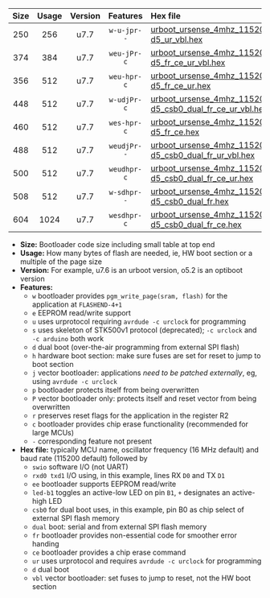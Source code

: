 |Size|Usage|Version|Features|Hex file|
|:-:|:-:|:-:|:-:|:--|
|250|256|u7.7|`w-u-jpr--`|[urboot_ursense_4mhz_115200bps_swio_rxd0_txd1_led-d5_ur_vbl.hex](https://raw.githubusercontent.com/stefanrueger/urboot.hex/main/boards/ursense/fcpu_4mhz/115200_bps/urboot_ursense_4mhz_115200bps_swio_rxd0_txd1_led-d5_ur_vbl.hex)|
|374|384|u7.7|`weu-jPr-c`|[urboot_ursense_4mhz_115200bps_swio_rxd0_txd1_ee_led-d5_fr_ce_ur_vbl.hex](https://raw.githubusercontent.com/stefanrueger/urboot.hex/main/boards/ursense/fcpu_4mhz/115200_bps/urboot_ursense_4mhz_115200bps_swio_rxd0_txd1_ee_led-d5_fr_ce_ur_vbl.hex)|
|356|512|u7.7|`weu-hpr-c`|[urboot_ursense_4mhz_115200bps_swio_rxd0_txd1_ee_led-d5_fr_ce_ur.hex](https://raw.githubusercontent.com/stefanrueger/urboot.hex/main/boards/ursense/fcpu_4mhz/115200_bps/urboot_ursense_4mhz_115200bps_swio_rxd0_txd1_ee_led-d5_fr_ce_ur.hex)|
|448|512|u7.7|`w-udjPr-c`|[urboot_ursense_4mhz_115200bps_swio_rxd0_txd1_led-d5_csb0_dual_fr_ce_ur_vbl.hex](https://raw.githubusercontent.com/stefanrueger/urboot.hex/main/boards/ursense/fcpu_4mhz/115200_bps/urboot_ursense_4mhz_115200bps_swio_rxd0_txd1_led-d5_csb0_dual_fr_ce_ur_vbl.hex)|
|460|512|u7.7|`wes-hpr-c`|[urboot_ursense_4mhz_115200bps_swio_rxd0_txd1_ee_led-d5_fr_ce.hex](https://raw.githubusercontent.com/stefanrueger/urboot.hex/main/boards/ursense/fcpu_4mhz/115200_bps/urboot_ursense_4mhz_115200bps_swio_rxd0_txd1_ee_led-d5_fr_ce.hex)|
|488|512|u7.7|`weudjPr--`|[urboot_ursense_4mhz_115200bps_swio_rxd0_txd1_ee_led-d5_csb0_dual_fr_ur_vbl.hex](https://raw.githubusercontent.com/stefanrueger/urboot.hex/main/boards/ursense/fcpu_4mhz/115200_bps/urboot_ursense_4mhz_115200bps_swio_rxd0_txd1_ee_led-d5_csb0_dual_fr_ur_vbl.hex)|
|500|512|u7.7|`weudhpr-c`|[urboot_ursense_4mhz_115200bps_swio_rxd0_txd1_ee_led-d5_csb0_dual_fr_ce_ur.hex](https://raw.githubusercontent.com/stefanrueger/urboot.hex/main/boards/ursense/fcpu_4mhz/115200_bps/urboot_ursense_4mhz_115200bps_swio_rxd0_txd1_ee_led-d5_csb0_dual_fr_ce_ur.hex)|
|508|512|u7.7|`w-sdhpr--`|[urboot_ursense_4mhz_115200bps_swio_rxd0_txd1_led-d5_csb0_dual_fr.hex](https://raw.githubusercontent.com/stefanrueger/urboot.hex/main/boards/ursense/fcpu_4mhz/115200_bps/urboot_ursense_4mhz_115200bps_swio_rxd0_txd1_led-d5_csb0_dual_fr.hex)|
|604|1024|u7.7|`wesdhpr-c`|[urboot_ursense_4mhz_115200bps_swio_rxd0_txd1_ee_led-d5_csb0_dual_fr_ce.hex](https://raw.githubusercontent.com/stefanrueger/urboot.hex/main/boards/ursense/fcpu_4mhz/115200_bps/urboot_ursense_4mhz_115200bps_swio_rxd0_txd1_ee_led-d5_csb0_dual_fr_ce.hex)|

- **Size:** Bootloader code size including small table at top end
- **Usage:** How many bytes of flash are needed, ie, HW boot section or a multiple of the page size
- **Version:** For example, u7.6 is an urboot version, o5.2 is an optiboot version
- **Features:**
  + `w` bootloader provides `pgm_write_page(sram, flash)` for the application at `FLASHEND-4+1`
  + `e` EEPROM read/write support
  + `u` uses urprotocol requiring `avrdude -c urclock` for programming
  + `s` uses skeleton of STK500v1 protocol (deprecated); `-c urclock` and `-c arduino` both work
  + `d` dual boot (over-the-air programming from external SPI flash)
  + `h` hardware boot section: make sure fuses are set for reset to jump to boot section
  + `j` vector bootloader: applications *need to be patched externally*, eg, using `avrdude -c urclock`
  + `p` bootloader protects itself from being overwritten
  + `P` vector bootloader only: protects itself and reset vector from being overwritten
  + `r` preserves reset flags for the application in the register R2
  + `c` bootloader provides chip erase functionality (recommended for large MCUs)
  + `-` corresponding feature not present
- **Hex file:** typically MCU name, oscillator frequency (16 MHz default) and baud rate (115200 default) followed by
  + `swio` software I/O (not UART)
  + `rxd0 txd1` I/O using, in this example, lines RX `D0` and TX `D1`
  + `ee` bootloader supports EEPROM read/write
  + `led-b1` toggles an active-low LED on pin `B1`, `+` designates an active-high LED
  + `csb0` for dual boot uses, in this example, pin B0 as chip select of external SPI flash memory
  + `dual` boot: serial and from external SPI flash memory
  + `fr` bootloader provides non-essential code for smoother error handing
  + `ce` bootloader provides a chip erase command
  + `ur` uses urprotocol and requires `avrdude -c urclock` for programming
  + `d` dual boot
  + `vbl` vector bootloader: set fuses to jump to reset, not the HW boot section
